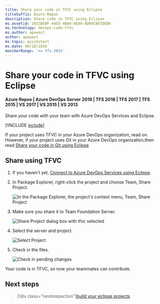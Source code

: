 ```yaml
---
title: Share your code in TFVC using Eclipse
titleSuffix: Azure Repos
description: Share code in TFVC using Eclipse
ms.assetid: 181CB50F-44D3-4BA4-8E89-ADB9CB87DEB6
ms.technology: devops-code-tfvc
ms.author: apawast
author: apawast
ms.topic: quickstart
ms.date: 08/10/2016
monikerRange: '>= tfs-2015'
---
```


# Share your code in TFVC using Eclipse

#### Azure Repos | Azure DevOps Server 2019 | TFS 2018 | TFS 2017 | TFS 2015 | VS 2017 | VS 2015 | VS 2013

Share your code with your team with Azure DevOps Services and Eclipse.

[!INCLUDE [include](includes/connect-eclipse-to-vso.md)]

If your project uses TFVC in your Azure DevOps organization, read on. However, if your project uses Git in your Azure DevOps organization,then read [Share your code in Git using Eclipse](../../repos/git/share-your-code-in-git-eclipse.md)

<a name="tfvc"></a>

## Share using TFVC

1.  If you haven't yet, [Connect to Azure DevOps Services using Eclipse](../../organizations/projects/connect-to-projects.md).

2.  In Package Explorer, right-click the project and choose Team, Share Project.

    ![In the Package Explorer, the project's context menu, Team, Share Project](./media/share-project.png)

3.  Make sure you share it to Team Foundation Server.

    ![Share Project dialog box with tfvc selected](./media/share-your-code-in-tfvc-eclipse/share-project-tfvc.png)

4.  Select the server and project.

    ![Select Project](../../media/add-existing-team-project.png)

5.  Check in the files.

    ![Check in pending changes](./media/share-your-code-in-tfvc-eclipse/checkin-changes-tfvc.png)

Your code is in TFVC, so now your teammates can contribute.

## Next steps

> [!div class="nextstepaction"][build your eclipse projects](../../pipelines/apps/java/build-maven.md)
